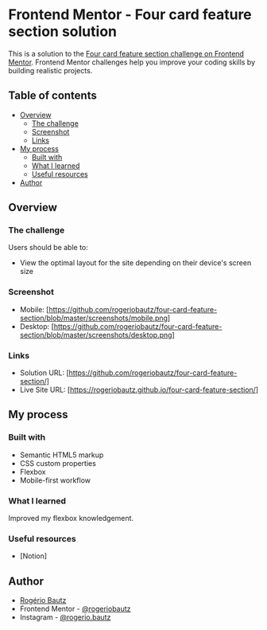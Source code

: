 # Frontend Mentor - Four card feature section solution

This is a solution to the [Four card feature section challenge on Frontend Mentor](https://www.frontendmentor.io/challenges/four-card-feature-section-weK1eFYK). Frontend Mentor challenges help you improve your coding skills by building realistic projects.

## Table of contents

- [Overview](#overview)
  - [The challenge](#the-challenge)
  - [Screenshot](#screenshot)
  - [Links](#links)
- [My process](#my-process)
  - [Built with](#built-with)
  - [What I learned](#what-i-learned)
  - [Useful resources](#useful-resources)
- [Author](#author)

## Overview

### The challenge

Users should be able to:

- View the optimal layout for the site depending on their device's screen size

### Screenshot

- Mobile: [https://github.com/rogeriobautz/four-card-feature-section/blob/master/screenshots/mobile.png]
- Desktop: [https://github.com/rogeriobautz/four-card-feature-section/blob/master/screenshots/desktop.png]

### Links

- Solution URL: [https://github.com/rogeriobautz/four-card-feature-section/]
- Live Site URL: [https://rogeriobautz.github.io/four-card-feature-section/]

## My process

### Built with

- Semantic HTML5 markup
- CSS custom properties
- Flexbox
- Mobile-first workflow

### What I learned

Improved my flexbox knowledgement.

### Useful resources

- [Notion]

## Author

- [Rogério Bautz](https://github.com/rogeriobautz)
- Frontend Mentor - [@rogeriobautz](https://www.frontendmentor.io/profile/rogeriobautz)
- Instagram - [@rogerio.bautz](https://www.instagram.com/rogerio.bautz)
